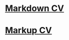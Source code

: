 # [Markdown CV](https://mahveenya.github.io/rsschool-cv/cv)
# [Markup CV](https://mahveenya.github.io/rsschool-cv/)